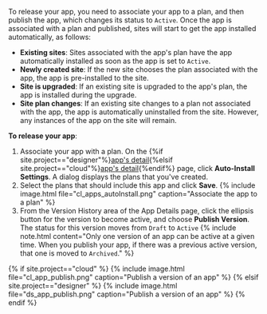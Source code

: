 To release your app, you need to associate your app to a plan, and then publish the app, which changes its status to `Active`. Once the app is associated with a plan and published, sites will start to get the app installed automatically, as follows:
* **Existing sites**: Sites associated with the app's plan have the app automatically installed as soon as the app is set to `Active`.
* ​**Newly created site**: If the new site chooses the plan associated with the app, the app is pre-installed to the site.
* **Site is upgraded**: If an existing site is upgraded to the app's plan, the app is installed during the upgrade.
* **Site plan changes**: If an existing site changes to a plan not associated with the app, the app is automatically uninstalled from the site. However, any instances of the app on the site will remain.


**To release your app**:
1. Associate your app with a plan. On the {%if site.project=="designer"%}[app's detail](ds_gs_admin.html#apps){%elsif site.project=="cloud"%}[app's detail](cl_gs_admin.html#apps){%endif%} page, click **Auto-Install Settings**. A dialog displays the plans that you've created.
2. Select the plans that should include this app and click **Save**.
    {% include image.html file="cl_apps_autoInstall.png" caption="Associate the app to a plan" %}
3. From the Version History area of the App Details page, click the ellipsis button for the version to become active, and choose **Publish Version**. The status for this version moves from `Draft` to `Active`
    {% include note.html content="Only one version of an app can be active at a given time. When you publish your app, if there was a previous active version, that one is moved to `Archived`." %}

{% if site.project=="cloud" %}
{% include image.html file="cl_app_publish.png" caption="Publish a version of an app" %}
{% elsif site.project=="designer" %}
{% include image.html file="ds_app_publish.png" caption="Publish a version of an app" %}
{% endif %}





